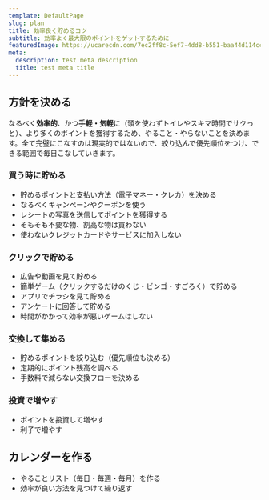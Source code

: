 ```yaml
---
template: DefaultPage
slug: plan
title: 効率良く貯めるコツ
subtitle: 効率よく最大限のポイントをゲットするために
featuredImage: https://ucarecdn.com/7ec2ff8c-5ef7-4dd8-b551-baa44d114cc3/
meta:
  description: test meta description
  title: test meta title
---
```


## 方針を決める

なるべく**効率的**、かつ**手軽・気軽**に（頭を使わずトイレやスキマ時間でサクっと）、より多くのポイントを獲得するため、やること・やらないことを決めます。全て完璧にこなすのは現実的ではないので、絞り込んで優先順位をつけ、できる範囲で毎日こなしていきます。

### 買う時に貯める
  - 貯めるポイントと支払い方法（電子マネー・クレカ）を決める
  - なるべくキャンペーンやクーポンを使う
  - レシートの写真を送信してポイントを獲得する
  - そもそも不要な物、割高な物は買わない
  - 使わないクレジットカードやサービスに加入しない

### クリックで貯める
  - 広告や動画を見て貯める
  - 簡単ゲーム（クリックするだけのくじ・ビンゴ・すごろく）で貯める
  - アプリでチラシを見て貯める
  - アンケートに回答して貯める
  - 時間がかかって効率が悪いゲームはしない

### 交換して集める
  - 貯めるポイントを絞り込む（優先順位も決める）
  - 定期的にポイント残高を調べる
  - 手数料で減らない交換フローを決める

### 投資で増やす
  - ポイントを投資して増やす
  - 利子で増やす

## カレンダーを作る
- やることリスト（毎日・毎週・毎月）を作る
- 効率が良い方法を見つけて繰り返す
